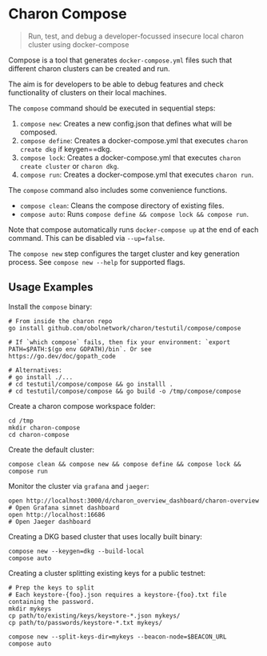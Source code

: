 # Charon Compose

> Run, test, and debug a developer-focussed insecure local charon cluster using docker-compose

Compose is a tool that generates `docker-compose.yml` files such that different charon clusters can be created and run.

The aim is for developers to be able to debug features and check functionality of clusters on their local machines.

The `compose` command should be executed in sequential steps:
 1. `compose new`: Creates a new config.json that defines what will be composed.
 2. `compose define`: Creates a docker-compose.yml that executes `charon create dkg` if keygen==dkg.
 3. `compose lock`: Creates a docker-compose.yml that executes `charon create cluster` or `charon dkg`.
 4. `compose run`: Creates a docker-compose.yml that executes `charon run`.

The `compose` command also includes some convenience functions.
- `compose clean`: Cleans the compose directory of existing files.
- `compose auto`: Runs `compose define && compose lock && compose run`.

Note that compose automatically runs `docker-compose up` at the end of each command. This can be disabled via `--up=false`.

The `compose new` step configures the target cluster and key generation process. See `compose new --help` for supported flags.

## Usage Examples

Install the `compose` binary:
```
# From inside the charon repo
go install github.com/obolnetwork/charon/testutil/compose/compose

# If `which compose` fails, then fix your environment: `export PATH=$PATH:$(go env GOPATH)/bin`. Or see https://go.dev/doc/gopath_code

# Alternatives:
# go install ./...
# cd testutil/compose/compose && go installl .
# cd testutil/compose/compose && go build -o /tmp/compose/compose
```

Create a charon compose workspace folder:
```
cd /tmp
mkdir charon-compose
cd charon-compose
```

Create the default cluster:
```
compose clean && compose new && compose define && compose lock && compose run
```

Monitor the cluster via `grafana` and `jaeger`:
```
open http://localhost:3000/d/charon_overview_dashboard/charon-overview  # Open Grafana simnet dashboard
open http://localhost:16686                                             # Open Jaeger dashboard
```

Creating a DKG based cluster that uses locally built binary:
```
compose new --keygen=dkg --build-local
compose auto
```

Creating a cluster splitting existing keys for a public testnet:
```
# Prep the keys to split
# Each keystore-{foo}.json requires a keystore-{foo}.txt file containing the password.
mkdir mykeys
cp path/to/existing/keys/keystore-*.json mykeys/
cp path/to/passwords/keystore-*.txt mykeys/

compose new --split-keys-dir=mykeys --beacon-node=$BEACON_URL
compose auto
```
